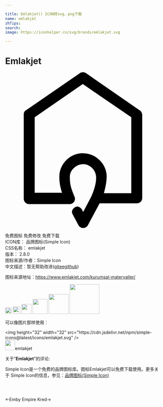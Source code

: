 ```yaml
---

title: Emlakjet() ICON转svg、png下载
name: emlakjet
zhTips: 
search: 
image: https://iconhelper.cn/svg/brands/emlakjet.svg

---
```


# Emlakjet  <small style="font-size: 60%;font-weight: 100"></small>

<div id="svg" class="svg-wrap">
<svg role="img" xmlns="http://www.w3.org/2000/svg" viewBox="0 0 24 24"><title>Emlakjet icon</title><path d="M15.65 16.105v-.24a3.543 3.543 0 00-1.267-2.471c-.724-.663-1.69-.965-2.655-.904-1.87.12-3.378 1.747-3.378 3.615 0 .784.12 1.567.422 2.471H4.55V6.946l7.42-5.123 7.482 5.122v11.692h-4.223c.18-.663.422-1.688.422-2.532m5.068-10.244L12.452.136c-.301-.181-.663-.181-.905 0L3.222 5.86c-.242.12-.362.361-.362.663V19.48c0 .482.362.844.844.844H9.92a.824.824 0 00.844-.844c0-.06 0-.18-.06-.24l-.06-.182c-.302-.723-.664-1.627-.664-2.53v-.182c-.06-.542.12-1.084.482-1.446a2.095 2.095 0 011.388-.723c.543-.06 1.026.12 1.448.482.422.362.664.844.724 1.386v.18c.06 1.206-.724 2.954-.845 3.135l-1.146 2.17-.18-.362c-.122-.181-.302-.362-.483-.422-.182-.06-.423-.06-.604.06-.18.12-.362.301-.422.482s-.06.422.06.603l.905 1.687c.121.241.423.422.724.422.302 0 .604-.18.724-.422l1.81-3.375h5.732a.824.824 0 00.844-.843V6.524c-.06-.302-.18-.543-.422-.663"/></svg>
</div>
<detail full-name='emlakjet'></detail>

<div class="detail-page">
<p>
<span><span class="badge-success badge">免费图标</span> <span class="badge-success badge">免费修改</span>  <span class="badge-success badge">免费下载</span> </span>
<br/>
<span>
ICON库：
<span class="badge-secondary badge">品牌图标(Simple Icon)</span> 
</span>
<br/>
<span>
CSS名称：
<span class="badge-secondary badge">emlakjet</span> 
</span>

<br/>
<span>
版本：
<span class="badge-secondary badge">2.8.0</span> 
</span>
<br/>
<span>图标来源/作者：<span class="badge-light badge">Simple Icon</span></span> 
<br/>
<span class="zh-detail">中文描述：暂无<span class="help-link"><span>帮助改进</span>(<a href="https://gitee.com/liuwave/icon-helper/edit/master/json/brands/emlakjet.json" target="_blank" rel="noopener noreferrer">gitee</a><a href="https://github.com/liuwave/icon-helper/edit/master/json/brands/emlakjet.json" target="_blank" rel="noopener noreferrer">github</a></span>)</span><br/>
</p>
</div><div class="description description alert alert-light"><p>图标来源地址：<a href="https://www.emlakjet.com/kurumsal-materyaller/" target="_blank" rel="noopener noreferrer">https://www.emlakjet.com/kurumsal-materyaller/</a></p></div>
<div class="alert alert-dark">
<img height="21" width="21" src="https://cdn.jsdelivr.net/npm/simple-icons@latest/icons/emlakjet.svg" />
<img height="24" width="24" src="https://cdn.jsdelivr.net/npm/simple-icons@latest/icons/emlakjet.svg" />
<img height="32" width="32" src="https://cdn.jsdelivr.net/npm/simple-icons@latest/icons/emlakjet.svg" />
<img height="48" width="48" src="https://cdn.jsdelivr.net/npm/simple-icons@latest/icons/emlakjet.svg" />
<img height="64" width="64" src="https://cdn.jsdelivr.net/npm/simple-icons@latest/icons/emlakjet.svg" />
<img height="96" width="96" src="https://cdn.jsdelivr.net/npm/simple-icons@latest/icons/emlakjet.svg" />

</div>
<div>
  <p>可以像图片那样使用：    
  </p>
  <div class="alert alert-primary" style="font-size: 14px">
    &lt;img height="32" width="32" src="https://cdn.jsdelivr.net/npm/simple-icons@latest/icons/emlakjet.svg" /&gt;
    <copy-btn content='<img height="32" width="32" src="https://cdn.jsdelivr.net/npm/simple-icons@latest/icons/emlakjet.svg" />'></copy-btn>
  </div>
  <div class="alert alert-secondary">
    <img height="32" width="32" src="https://cdn.jsdelivr.net/npm/simple-icons@latest/icons/emlakjet.svg" />emlakjet
    <copy-btn content="emlakjet" btn-title="复制图标名称"></copy-btn>
  </div>
</div>
<div class="icon-detail__container">
<p>关于“<b>Emlakjet</b>”的评论:</p>
</div>
<Vssue title="关于“Emlakjet”的评论" />
<div><p>Simple Icon是一个免费的品牌图标库。图标Emlakjet可以免费下载使用。更多关于  Simple Icon的信息，参见：<a target="_blank" href="https://iconhelper.cn/brands.html">品牌图标(Simple Icon)</a>
</p></div>


<div style="padding:2rem 0 " class="page-nav"><p class="inner"><span class="prev">←<router-link to="/icon/emby.html">Emby</router-link></span> <span class="next"><router-link to="/icon/empire-kred.html">Empire Kred</router-link>→</span></p></div>
